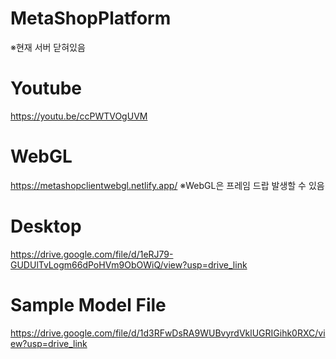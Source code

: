 # MetaShopPlatform
※현재 서버 닫혀있음
# Youtube
https://youtu.be/ccPWTVOgUVM
# WebGL
https://metashopclientwebgl.netlify.app/
※WebGL은 프레임 드랍 발생할 수 있음
# Desktop
https://drive.google.com/file/d/1eRJ79-GUDUlTvLogm66dPoHVm9ObOWiQ/view?usp=drive_link
# Sample Model File
https://drive.google.com/file/d/1d3RFwDsRA9WUBvyrdVklUGRIGihk0RXC/view?usp=drive_link
